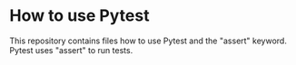 # How to use Pytest
This repository contains files how to use Pytest and the "assert" keyword. Pytest uses "assert" to run tests.
